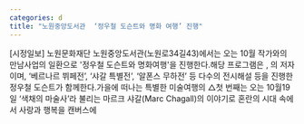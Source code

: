 ```yaml
---
categories: d
title: "노원중앙도서관  ‘정우철 도슨트와 명화 여행’ 진행"
---
```

[시정일보] 노원문화재단 노원중앙도서관(노원로34길43)에서는 오는 10월 작가와의 만남사업의 일환으로 &#39;정우철 도슨트와 명화여행&#39;을 진행한다.해당 프로그램은 , 의 저자이며, ‘베르나르 뷔페전’, ‘샤갈 특별전’, ‘알폰스 무하전’ 등 다수의 전시해설 등을 진행한 정우철 도슨트가 함께한다.가을에 떠나는 특별한 미술여행의 △첫 번째는 오는 10월19일 ‘색채의 마술사’라 불리는 마르크 샤갈(Marc Chagall)의 이야기로 혼란의 시대 속에서 사랑과 행복을 캔버스에